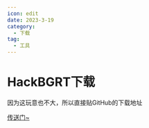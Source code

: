 ```yaml
---
icon: edit
date: 2023-3-19
category:
  - 下载
tag:
  - 工具
---
```

# HackBGRT下载
因为这玩意也不大，所以直接贴GitHub的下载地址

[传送门~](https://github.com/Metabolix/HackBGRT/releases)
